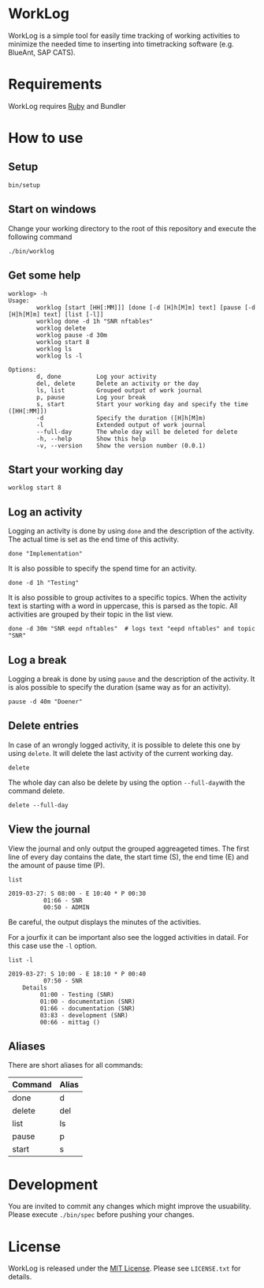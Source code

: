 # WorkLog
WorkLog is a simple tool for easily time tracking of working activities to minimize the needed time to inserting into timetracking software (e.g. BlueAnt, SAP CATS).

# Requirements
WorkLog requires [Ruby][1] and Bundler

# How to use 
## Setup

    bin/setup

## Start on windows
Change your working directory to the root of this repository and execute the following command

    ./bin/worklog

## Get some help

    worklog> -h
    Usage:
            worklog [start [HH[:MM]]] [done [-d [H]h[M]m] text] [pause [-d [H]h[M]m] text] [list [-l]]
            worklog done -d 1h "SNR nftables"
            worklog delete
            worklog pause -d 30m
            worklog start 8
            worklog ls
            worklog ls -l

    Options:
            d, done          Log your activity
            del, delete      Delete an activity or the day
            ls, list         Grouped output of work journal
            p, pause         Log your break
            s, start         Start your working day and specify the time ([HH[:MM]])
            -d               Specify the duration ([H]h[M]m)
            -l               Extended output of work journal
            --full-day       The whole day will be deleted for delete
            -h, --help       Show this help
            -v, --version    Show the version number (0.0.1)
 
## Start your working day

    worklog start 8  

## Log an activity
Logging an activity is done by using `done` and the description of the activity. The actual time is set as the end time of this activity.

    done "Implementation"

It is also possible to specify the spend time for an activity.

    done -d 1h "Testing" 

It is also possible to group activites to a specific topics. When the activity text is starting with a word in uppercase, this is parsed as the topic. All activities are grouped by their topic in the list view.

    done -d 30m "SNR eepd nftables"  # logs text "eepd nftables" and topic "SNR"

## Log a break
Logging a break is done by using `pause` and the description of the activity. It is alos possible to specify the duration (same way as for an activity).

    pause -d 40m "Doener" 

## Delete entries
In case of an wrongly logged activity, it is possible to delete this one by using `delete`. It will delete the last activity of the current working day.

    delete

The whole day can also be delete by using the option `--full-day`with the command delete.

    delete --full-day


## View the journal
View the journal and only output the grouped aggreageted times. The first line of every day contains the date, the start time (S), the end time (E) and the amount of pause time (P).
    
    list

    2019-03-27: S 08:00 - E 10:40 * P 00:30
              01:66 - SNR
              00:50 - ADMIN

Be careful, the output displays the minutes of the activities.

For a jourfix it can be important also see the logged activities in datail. For this case use the `-l` option.

    list -l

    2019-03-27: S 10:00 - E 18:10 * P 00:40
              07:50 - SNR
        Details
             01:00 - Testing (SNR)
             01:00 - documentation (SNR)
             01:66 - documentation (SNR)
             03:83 - development (SNR)
             00:66 - mittag ()

## Aliases

There are short aliases for all commands:

|Command|Alias|
|---|---|
|done|d|
|delete|del|
|list|ls| 
|pause|p|
|start|s|

# Development

You are invited to commit any changes which might improve the usuability.
Please execute `./bin/spec` before pushing your changes.

# License
WorkLog is released under the [MIT License](http://opensource.org/licenses/MIT). Please see `LICENSE.txt` for details.


[1]: http://rubyinstaller.org/
